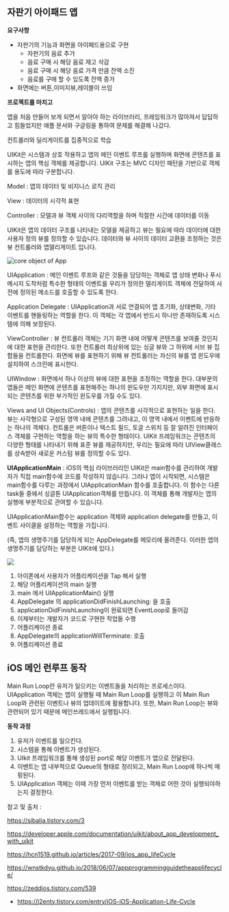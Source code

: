 ## 자판기 아이패드 앱

**요구사항**

- 자판기의 기능과 화면을 아이패드용으로 구현
  - 자판기의 음료 추가
  - 음료 구매 시 해당 음료 재고 삭감
  - 음료 구매 시 해당 음료 가격 만큼 잔액 소진
  - 음료를 구매 할 수 있도록 잔액 증가
- 화면에는 버튼,이미지뷰,레이블이 쓰임

**프로젝트를 마치고**

앱을 처음 만들어 보게 되면서 알아야 하는 라이브러리, 프레임워크가 많아져서 답답하고 힘들었지만 애플 문서와 구글링을 통하여 문제를 해결해 나갔다.

컨트롤러와 딜리게이트를 집중적으로 학습

UIKit은 시스템과 상호 작용하고 앱의 메인 이벤트 루프를 실행하며 화면에 콘텐츠를 표시하는 앱의 핵심 객체를 제공합니다. UIKit 구조는 MVC 디자인 패턴을 기반으로 객체를 용도에 따라 구분합니다. 

Model : 앱의 데이터 및 비지니스 로직 관리

View : 데이터의 시각적 표현

Controller : 모델과 뷰 객체 사이의 다리역할을 하며 적절한 시간에 데이터를 이동

UIKit은 앱의 데이터 구조를 나타내는 모델을 제공하고 뷰는 필요에 따라 데이터에 대한 사용자 정의 뷰를 정의할 수 있습니다. 데이터와 뷰 사이의 데이터 교환을 조정하는 것은 뷰 컨트롤러와 앱델리게이트 입니다. 

<img alt="core object of App" src="https://docs-assets.developer.apple.com/published/4e7c26b6ad/ff7aa08f-4857-44ce-88d5-7dacbef84509.png">

UIApplication : 메인 이벤트 루프와 같은 것들을 담당하는 객체로 앱 상태 변화나 푸시 메시지 도착처럼 특수한 형태의 이벤트를 우리가 정의한 델리게이트 객체에 전달하여 사전에 정의된 메소드를 호출할 수 있도록 한다.

Application Delegate : UIApplication과 서로 연결되어 앱 초기화, 상태변화, 기타 이벤트를 핸들링하는 역할을 한다. 이 객체는 각 앱에서 반드시 하나만 존재하도록 시스템에 의해 보장된다. 

ViewController : 뷰 컨트롤러 객체는 기기 화면 내에 어떻게 콘텐츠를 보여줄 것인지에 대한 표현을 관리한다. 또한 컨트롤러 최상위에 있는 싱글 뷰와 그 하위에 서브 뷰 집합들을 컨트롤한다. 화면에 뷰를 표현하기 위해 뷰 컨트롤러는 자신의 뷰를 앱 윈도우에 설치하여 스크린에 표시한다. 

UIWindow : 화면에서 하나 이상의 뷰에 대한 표현을 조정하는 역할을 한다. 대부분의 앱들은 메인 화면에 콘텐츠를 표현해주는 하나의 윈도우만 가지지만, 외부 화면에 표시되는 콘텐츠를 위한 부가적인 윈도우를 가질 수도 있다. 

Views and UI Objects(Controls) : 앱의 콘텐츠를 시각적으로 표현하는 일을 한다. 뷰는 사각형으로 구성된 영역 내에 콘텐츠를 그려내고, 이 영역 내에서 이벤트에 반응하는 하나의 객체다. 컨트롤은 버튼이나 텍스트 필드, 토글 스위치 등 잘 알려진 인터페이스 객체를 구현하는 역할을 하는 뷰의 특수한 형태이다.
 UIKit 프레임워크는 콘텐츠의 다양한 형태를 나타내기 위해 표준 뷰를 제공하지만, 우리는 필요에 따라 UIView클래스를 상속받아 새로운 커스텀 뷰를 정의할 수도 있다.



**UIApplicationMain** : iOS의 핵심 라이브러리인 UIKit은 main함수를 관리하여 개발자가 직접 main함수에 코드를 작성하지 않습니다. 그러나 앱이 시작되면, 시스템은 main함수를 다루는 과정에서 UIApplicationMain 함수를 호출합니다. 이 함수는 다른 task들 중에서 싱글톤 UIApplication객체를 만듭니다. 이 객체를 통해 개발자는 앱의 실행에 부분적으로 관여할 수 있습니다. 

UIApplicationMain함수는 application 객체와 application delegate를 만들고, 이벤트 사이클을 설정하는 역할을 가집니다. 

(즉, 앱의 생명주기를 담당하게 되는 AppDelegate를 메모리에 올려준다. 이러한 앱의 생명주기를 담당하는 부분은 UIKit에 있다.)

<img src="https://user-images.githubusercontent.com/31604976/60859772-cb17e380-a24e-11e9-8eb0-d17e52e6ada8.png">

1. 아이폰에서 사용자가 어플리케이션을 Tap 해서 실행
 2. 해당 어플리케이션의 main 실행
 3. main 에서 UIApplicationMain() 실행 
 4. AppDelegate 의 applicationDidFinishLaunching: 을 호출
 5. applicationDidFinishLaunching이 완료되면  EventLoop로 들어감
 6. 이제부터는 개발자가 코드로 구현한 작업들 수행
 7. 어플리케이션 종료
 8. AppDelegate의 applicationWillTerminate: 호출
 9. 어플리케이션 종료



## iOS 메인 런루프 동작

Main Run Loop란 유저가 일으키는 이벤트들을 처리하는 프로세스이다. UIApplication 객체는 앱이 실행될 때 Main Run Loop를 실행하고 이 Main Run Loop와 관련된 이벤트나 뷰의 업데이트에 활용합니다. 또한, Main Run Loop는 뷰와 관련되어 있기 때문에 메인쓰레드에서 실행됩니다.

**동작 과정**

1. 유저가 이벤트를 일으킨다.
2. 시스템을 통해 이벤트가 생성된다.
3. UIkit 프레임워크를 통해 생성된 port로 해당 이벤트가 앱으로 전달된다.
4. 이벤트는 앱 내부적으로 Queue의 형태로 정리되고, Main Run Loop에 하나씩 매핑된다.
5. UIApplication 객체는 이때 가장 먼저 이벤트를 받는 객체로 어떤 것이 실행되야하는지 결정한다.



참고 및 출처 :

https://sibalja.tistory.com/3

https://developer.apple.com/documentation/uikit/about_app_development_with_uikit

https://hcn1519.github.io/articles/2017-09/ios_app_lifeCycle

https://wnstkdyu.github.io/2018/06/07/appprogrammingguidetheapplifecycle/

https://zeddios.tistory.com/539

* https://j2enty.tistory.com/entry/iOS-iOS-Application-Life-Cycle